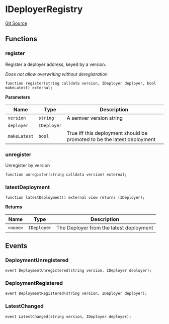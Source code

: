 # IDeployerRegistry
[Git Source](https://github.com/larrythecucumber321/protocol/blob/aabf2c9d4120808940fb3be9193cb66ea71ac351/contracts/interfaces/IDeployerRegistry.sol)


## Functions
### register

Register a deployer address, keyed by a version.

*Does not allow overwriting without deregistration*


```solidity
function register(string calldata version, IDeployer deployer, bool makeLatest) external;
```
**Parameters**

|Name|Type|Description|
|----|----|-----------|
|`version`|`string`|A semver version string|
|`deployer`|`IDeployer`||
|`makeLatest`|`bool`|True iff this deployment should be promoted to be the latest deployment|


### unregister

Unregister by version


```solidity
function unregister(string calldata version) external;
```

### latestDeployment


```solidity
function latestDeployment() external view returns (IDeployer);
```
**Returns**

|Name|Type|Description|
|----|----|-----------|
|`<none>`|`IDeployer`|The Deployer from the latest deployment|


## Events
### DeploymentUnregistered

```solidity
event DeploymentUnregistered(string version, IDeployer deployer);
```

### DeploymentRegistered

```solidity
event DeploymentRegistered(string version, IDeployer deployer);
```

### LatestChanged

```solidity
event LatestChanged(string version, IDeployer deployer);
```

